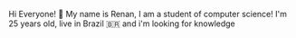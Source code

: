 Hi Everyone! 👋
My name is Renan, I am a student of computer science!
I'm 25 years old, live in Brazil 🇧🇷 and i'm looking for knowledge
